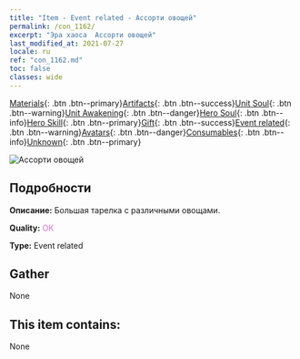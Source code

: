 ```yaml
---
title: "Item - Event related - Ассорти овощей"
permalink: /con_1162/
excerpt: "Эра хаоса  Ассорти овощей"
last_modified_at: 2021-07-27
locale: ru
ref: "con_1162.md"
toc: false
classes: wide
---
```

 [Materials](/ItemsRU/){: .btn .btn--primary}[Artifacts](/ItemsRU/Artifacts/){: .btn .btn--success}[Unit Soul](/ItemsRU/UnitSoul/){: .btn .btn--warning}[Unit Awakening](/ItemsRU/UnitAwakening/){: .btn .btn--danger}[Hero Soul](/ItemsRU/HeroSoul/){: .btn .btn--info}[Hero Skill](/ItemsRU/HeroSkill/){: .btn .btn--primary}[Gift](/ItemsRU/Gift/){: .btn .btn--success}[Event related](/ItemsRU/Events/){: .btn .btn--warning}[Avatars](/ItemsRU/Avatars/){: .btn .btn--danger}[Consumables](/ItemsRU/Consumables/){: .btn .btn--info}[Unknown](/ItemsRU/Unknown/){: .btn .btn--primary}

 ![Ассорти овощей](/images/t/i_8150012.png)

## Подробности
 **Описание:** Большая тарелка с различными овощами.

 **Quality:** <span style="color: #DA70D6">OK</span>

 **Type:** Event related

## Gather

  None

## This item contains:

  None

